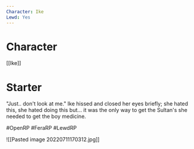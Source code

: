 ```yaml
---
Character: Ike
Lewd: Yes
---
```

# Character
[[Ike]]

# Starter
"Just.. don't look at me." Ike hissed and closed her eyes briefly; she hated this, she hated doing this but... it was the only way to get the Sultan's she needed to get the boy medicine.

#OpenRP #FeraRP #LewdRP 

![[Pasted image 20220711170312.jpg]]